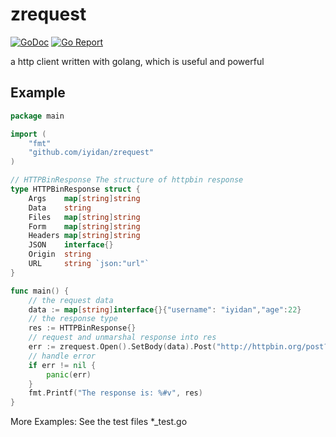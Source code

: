 # zrequest
[![GoDoc](http://img.shields.io/badge/go-documentation-brightgreen.svg?style=flat-square)](https://godoc.org/github.com/iyidan/zrequest)
[![Go Report](https://goreportcard.com/badge/github.com/iyidan/zrequest)](https://goreportcard.com/badge/github.com/iyidan/zrequest)

a http client written with golang, which is useful and powerful
## Example
```go
package main

import (
	"fmt"
	"github.com/iyidan/zrequest"
)

// HTTPBinResponse The structure of httpbin response
type HTTPBinResponse struct {
	Args    map[string]string
	Data    string
	Files   map[string]string
	Form    map[string]string
	Headers map[string]string
	JSON    interface{}
	Origin  string
	URL     string `json:"url"`
}

func main() {
	// the request data
	data := map[string]interface{}{"username": "iyidan","age":22}
	// the response type
	res := HTTPBinResponse{}
	// request and unmarshal response into res
	err := zrequest.Open().SetBody(data).Post("http://httpbin.org/post?arg1=arg1").Unmarshal(&res)
	// handle error
	if err != nil {
		panic(err)
	}
	fmt.Printf("The response is: %#v", res)
}
```

More Examples: See the test files *_test.go 